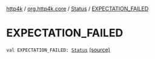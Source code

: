 [http4k](../../index.md) / [org.http4k.core](../index.md) / [Status](index.md) / [EXPECTATION_FAILED](./-e-x-p-e-c-t-a-t-i-o-n_-f-a-i-l-e-d.md)

# EXPECTATION_FAILED

`val EXPECTATION_FAILED: `[`Status`](index.md) [(source)](https://github.com/http4k/http4k/blob/master/http4k-core/src/main/kotlin/org/http4k/core/Status.kt#L50)